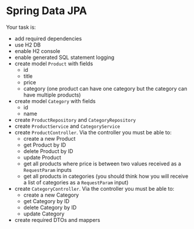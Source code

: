 # Spring Data JPA

Your task is:
- add required dependencies
- use H2 DB
- enable H2 console
- enable generated SQL statement logging
- create model `Product` with fields
    - id
    - title
    - price
    - category (one product can have one category but the category can have multiple products)
- create model `Category` with fields
    - id
    - name
- create `ProductRepository` and `CategoryRepository`
- create `ProductService` and `CategoryService`
- create `ProductController`. Via the controller you must be able to:
    - create a new Product
    - get Product by ID
    - delete Product by ID
    - update Product
    - get all products where price is between two values received as a `RequestParam` inputs
    - get all products in categories 
        (you should think how you will receive a list of categories as a `RequestParam` input)
- create `CategoryController`. Via the controller you must be able to:
    - create a new Category
    - get Category by ID
    - delete Category by ID
    - update Category
- create required DTOs and mappers
